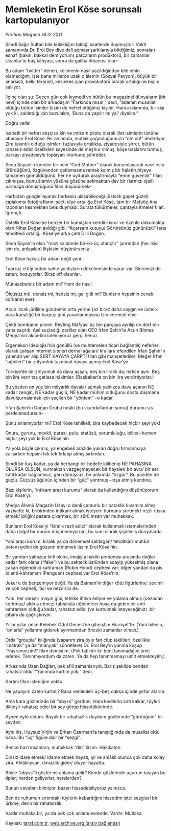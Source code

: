 # Memleketin Erol Köse sorunsalı kartopulanıyor

*Perihan Mağden 18.12.2011*

<div class="yazi"><p>Şimdi Sağır Sultan bile kulaklığını taktığı saatlerde duymuştur: Vakti zamanında Dr. Erol Bey diye deli açması şarkılarıyla bildiğimiz, sonraları esnaf (bakın: bakkal demiyorum) parçaların prodüktörü, bir zamanlar Uzanlar’ın baş kâhyası, sonra da galiba ihbarcısı olan–</p>
<p>Bu adam “twitter” denen, kelimenin nasıl yazıldığından bile emin olamadığım, işte bana millerce uzak o âlemin (Sosyal Pavyon), büyük bir anarşisti, belki teröristi, kesinkes ajan provokatörü olarak ortalığı ne biçim sallıyor.</p>
<p>İlginç olan şu: Geçen gün çok kıymetli ve bütün bu magazinel dünyaların (bir nevi) içinde olan bir arkadaşım “Farkında mısın,” dedi, “adamın musallat olduğu bütün isimler bizim de nefret ettiğimiz kişiler. Hani aralarında, bir kişi yok ki, saldırdığı için bozulalım, ‘Buna da yapılır mı ya!’ diyelim.”</p>
<p>Doğru valla!</p>
<p>İsabetli bir nefret atışçısı/ kin ve intikam pilotu olarak illet isimlerin üstüne abanıyor Erol Köse. Bir anlamda, mutlak çoğunluğumuza “oh! oh!” dedirtiyor. Zira takıntılı olduğu isimler: fazlasıyla ortalıkta, ziyadesiyle şirret, bütün rahatsız edici özellikleri sayesinde de meşhur olmuş, köşe başlarını tutmuş, parsayı ziyadesiyle toplayan –korkunç şöhretler.</p>
<p>Seda Sayan’ın kendini bir nevi “God Mother” olarak konumlayarak nasıl esip üfürdüğünü, özgüvenden çatlamasına ramak kalmış bir haletiruhiyeye tamamen gömüldüğünü, her ne uyduruk araştırmayla “ennn güvenilir” filan çıkmışsa, bunu âlemin yüzüne gözüne sokmaktan dev bir (kırmızı ojeli) parmağa dönüştüğünü filan düşünürsek–</p>
<p>Harbiden google’layarak herkesin ulaşabileceği (üstelik gayet güzel) çıplakımsı fotoğraflarını saçtı diye ortalığa Erol Köse, tam bir Mafyöz Ana raconları kesmekten beis duymadı. Surata tükürmeler, çantayla itmeler filan. İğrençti.</p>
<p>Üstelik Erol Köse’ye benzer bir kumaştan kendini ısrar ve özenle dokumakta olan Nihat Doğan atıldığı gibi: “Açarsam kutuyu/ Görürsünüz gününüzü” tarzı tehditledi ortalığı. Köse’ye arka çıktı Dilli Doğan.</p>
<p>Seda Sayan’la olan “mazi kalbimde bir-iki-üç utançtır” janrından (her ikisi için de, anlaşılan) ilişkisini düşünürseniz–</p>
<p>Erol Köse haksız bir adam değil yani.</p>
<p>Taarruz ettiği bütün sahte yaldızların dökülmesinde yarar var. Sinirimizi de zaten, bozuyorlar. Biraz off olsunlar.</p>
<p>Münasebetsiz bir adam mı? Hem de nasıl.</p>
<p>Ölçüsüz mü, densiz mi, hadsiz mi, gel gitli mi? Bunların hepsinin cevabı korkarım evet.</p>
<p>Acun Ilıcalı jürilikle gündemin orta yerine (az biraz daha saygın ve üstelik para karşılığı) bir karpuz gibi yuvarlanmasına izin vermedi diye–</p>
<p>Çekti bombanın pimini: Reyting Mafyası üç bin parçaya ayrılıp on dört bin yana saçıldı. Asıl suçladığı partiler olan CEO İrfan Şahin’le Acun Bitmez Medya’nın akıbetini bilemiyoruz gerçi henüz.</p>
<p>Ergenekon İdeolojisi’nin gönüllü (ve muhtemelen ticari bağlantılı) neferleri olarak çalışan internet siteleri derhal ağaları/ kralları/ efendileri İrfan Şahin’in yanında yer alıp SERT KAYAYA ÇARPTI filan gibi manşetlediler: Meğer İrfan “ağbileri” bir zrilyonluk tazminat davası açmış Erol Köse’ye.</p>
<p>Türkiye’de bir zrilyonluk da dava açsan, beş bin liralık da; netice aynı. Beş bin lira verir taş çatlasa hâkimler. (Başbakan’a on bin lira verdirtiyorlar.)</p>
<p>Bu yüzden on yüz bin milyarlık davalar açmak yalnızca dava açanın NE kadar zengin, NE kadar güçlü, NE kadar mühim olduğunu dosta düşmana davulzurnalamak için seçilen bir “yöntem” –o kadar.</p>
<p>İrfan Şahin’in Doğan Grubu’ndaki (bu skandallardan sonra) durumu sis perdelenedursun–</p>
<p>Şunu anlamıyorlar mı? Erol Köse tehlikeli; zira kaybedecek hiçbir şeyi yok!</p>
<p>Onuru, gururu, mevkii, parası, pulu, statüsü, sorumluluğu, bilinci–hemen hiçbir şeyi yok ki Erol Köse’nin.</p>
<p>Ya yola böyle çıkmış, ya engebeli arazide yukarı doğru tırmanmaya çalışırken hepsini tek tek fırlatıp atmış sırtından.</p>
<p>Şimdi bir kuş kadar, ya da herhangi bir hedefe kilitlenip NE PAHASINA OLURSA OLSUN, vurmaktan vazgeçmeyecek bir hayalet/ bir avcı/ bir seri katil kadar bağlantısız, geri dönüşsüz, bir anlamda “özgür”. Bu yüzden de güçlü. Güçsüzlüğünün içinden bir “güç” yontmuş –inşa etmiş kendine.</p>
<p>Bazı kişilerin, “intikam aracı kurumu” olarak da kullandığını düşünüyorum Erol Köse’yi.</p>
<p>Medya Âlemi/ Magazin Uzayı o denli çamurlu bir bataklık kıvamını almış vaziyette ki; birbirinden intikam almak isteyen: burnunu sürtmek/ rezili rüsva etmek/ ipliğini pazara çıkarmak, bir sürü insan var muhakkak.</p>
<p>Bunların Erol Köse’yi “kiralık rezil edici” olarak kullanmak istemelerinden daha doğal bir durum düşünemiyorum, bu suni olarak şişirilmiş dünyalarda.</p>
<p>Yani aracı kurum: kiralık ya da dönemsel saldırgan/ tehditkâr/ muhbir potansiyelini de gözardı etmemek lâzım Erol Köse’nin.</p>
<p>Bir yandan yalnızca kirli olana, imajıyla hakiki personası arasında dağlar kadar fark olana (“fake”) ve bu sahtelik üstünden acayip yükselmiş olana çakan eğlendirici kahraman (Robin Hood) cephesi var; diğer yandan da pis bi anti-kahraman (Penguen) cephesi var Erol Köse’nin.</p>
<p>Joker’e de benzemiyor değil. Ya da Batman’in diğer kötü figürlerine: sevimli ve çok cepheli, itici ve bezdirici de.</p>
<p>Yani: her serseri mayın gibi, tehlike ihtiva ediyor ve yalama olmuş (cezadan korkmaz/ aldırış etmez) tabiatıyla eğlendirici hoşa da giden bir anti-kahramanı olduğu kadar, rahatsız edici (ve kurtulmak isteyeceğiniz)  bir çıbanı da çağrıştırıyor.</p>
<p>Yıllar yıllar önce Kelebek Ödül Gecesi’ne gitmiştim Hürriyet’te. (Yani bilenip, “onlarla” yollarımı giderek ayırmamdan önceki zamanlar olmalı.)</p>
<p>Orda “groupie” kılığında (yaparım zira öyle fan clup taklitleri; özellikle “matrak” ya da “manyak” şöhretlere) Dr. Erol Bey’in yanına koşup “Hayranınızım!” filan demiştim. (Pek tabiidir ki: beni tanımadığını ümit ederek. Tanınmıyordum da zaten. Ya da hep tanınmamayı ümit etmekteyim.)</p>
<p>Arkasında Uzan Dağları, pek afili zamanlarıydı. Bariz şekilde benden rahatsız oldu. “Yanımda kartım yok,” dedi.</p>
<p>Kartını filan istediğim yoktu.</p>
<p>Ne yapayım zaten kartını? Bana verilenleri üç-beş dakka içinde yırtar atarım.</p>
<p>Ama kara gözlerinde bir “abyss” gördüm. Hani kedilerin sırtı kalkar, tüyleri dikleşir rahatsız edici bir şey görüp hissettiklerinde.</p>
<p>Aynen öyle oldum. Büyük bir rahatsızlık duydum gözlerinde “gördüğüm” bir şeyden.</p>
<p>Aynı his, Huysuz Virjin ve Erkan Özerman’la tanıştığımda da musallat oldu bana. Bu “üç” figüre dair bir “sezgi”.</p>
<p>Bence bazı insanlara, muhakkak “din” lâzım. Hakikaten.</p>
<p>Dinsiz idare etmek/ idame etmek hayatı; iyi ve ahlâklı olunca çok daha kolay zira. Ahlâklıysan, dinsizlik gider/ oluyor hayatta.</p>
<p>Böyle “abyss”li gözler ne anlama gelir? Kimdir gözlerinde uçurum taşıyan bu tipler; nerden geliyorlar, nerelerden?</p>
<p>Bunun cevabını bilmiyor, bazen hissedebiliyoruz yalnızca.</p>
<p>Ben de ruhumun sırtındaki tüylerin kabardığını hissettim işte: sezgisel bir ürkme, derin bir rahatsızlık.</p>
<p>Vardır mutlaka bir, ya da pek çok anlamı evrende. Vardır. Mutlaka.</p>
</div>

Kaynak: [taraf.com.tr](http://www.taraf.com.tr/perihan-magden/makale-memleketin-erol-kose-sorunsali-kartopulaniyor.htm), [web.archive.org (arşiv bağlantısı)](http://web.archive.org/web/20131107112311/http://www.taraf.com.tr/perihan-magden/makale-memleketin-erol-kose-sorunsali-kartopulaniyor.htm)
